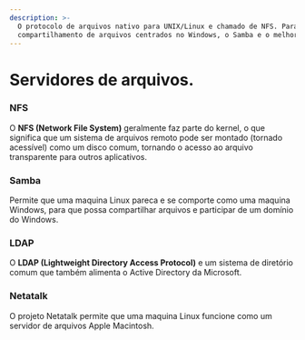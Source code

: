 ```yaml
---
description: >-
  O protocolo de arquivos nativo para UNIX/Linux e chamado de NFS. Para
  compartilhamento de arquivos centrados no Windows, o Samba e o melhor.
---
```


# Servidores de arquivos.

### NFS

O **NFS (Network File System)** geralmente faz parte do kernel, o que significa que um sistema de arquivos remoto pode ser montado (tornado acessível) como um disco comum, tornando o acesso ao arquivo transparente para outros aplicativos.

### Samba

Permite que uma maquina Linux pareca e se comporte como uma maquina Windows, para que possa compartilhar arquivos e participar de um domínio do Windows.&#x20;

### LDAP

O **LDAP (Lightweight Directory Access Protocol)** e um sistema de diretório comum que também alimenta o Active Directory da Microsoft.

### Netatalk&#x20;

O projeto Netatalk permite que uma maquina Linux funcione como um servidor de arquivos Apple Macintosh.
